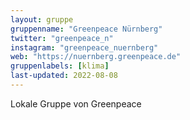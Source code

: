 ```yaml
---
layout: gruppe
gruppenname: "Greenpeace Nürnberg"
twitter: "greenpeace_n"
instagram: "greenpeace_nuernberg"
web: "https://nuernberg.greenpeace.de"
gruppenlabels: [klima]
last-updated: 2022-08-08
---
```


Lokale Gruppe von Greenpeace

